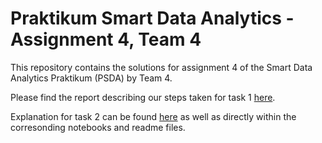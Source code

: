 # Praktikum Smart Data Analytics - Assignment 4, Team 4

This repository contains the solutions for assignment 4 of the Smart Data Analytics Praktikum (PSDA) by Team 4.

Please find the report describing our steps taken for task 1 [here](https://git.scc.kit.edu/ubelj/psda-group-4-assignment-4/-/blob/master/causeme/Assignment%204.1%20Doku.docx).

Explanation for task 2 can be found [here](https://git.scc.kit.edu/ubelj/psda-group-4-assignment-4/-/blob/master/causeme/Assignment%204.2%20Doku.docx) as well as directly within the corresonding notebooks and readme files.